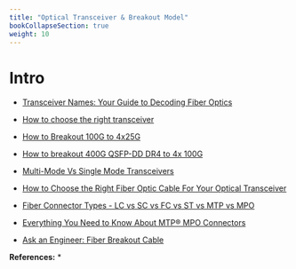 ```yaml
---
title: "Optical Transceiver & Breakout Model"
bookCollapseSection: true
weight: 10
---
```


# Intro

* [Transceiver Names: Your Guide to Decoding Fiber Optics](https://vitextech.com/transceiver-names-your-guide-to-decoding-fiber-optics/)

* [How to choose the right transceiver](https://vitextech.com/how-to-choose-a-transceiver/)

* [How to Breakout 100G to 4x25G](https://vitextech.com/how-to-breakout-100g-to-4x25g/)

* [How to breakout 400G QSFP-DD DR4 to 4x 100G](https://vitextech.com/how-to-breakout-400g-qsfp-dd-dr4-to-4x100g/)

* [Multi-Mode Vs Single Mode Transceivers](https://vitextech.com/multi-mode-vs-single-mode-transceivers/)

* [How to Choose the Right Fiber Optic Cable For Your Optical Transceiver](https://vitextech.com/how-to-choose-fiber-optic-cable/)

* [Fiber Connector Types - LC vs SC vs FC vs ST vs MTP vs MPO](https://www.qsfptek.com/qt-news/fiber-connector-types-lc-sc-fc-st-mtp-mpo.html)

* [Everything You Need to Know About MTP® MPO Connectors](https://www.fibersavvy.com/blogs/news/everything-you-need-to-know-about-mtp-mpo-connectors)

* [Ask an Engineer: Fiber Breakout Cable](https://vitextech.com/ask-an-engineer-fiber-breakout-cable/)


**References:**
* 
